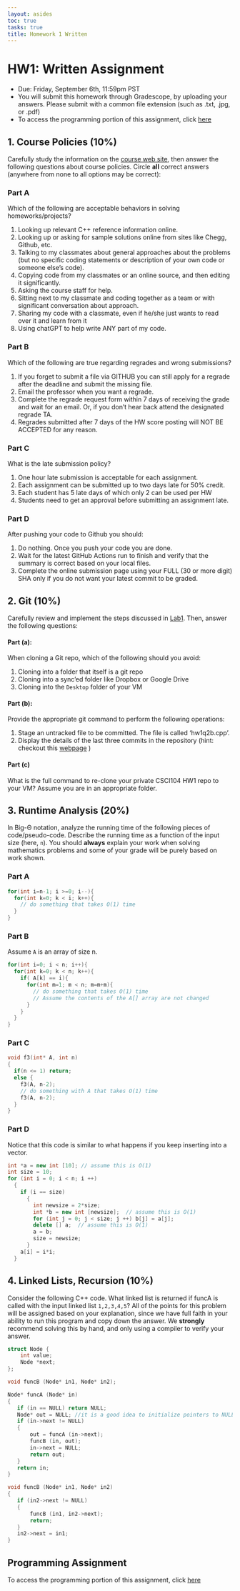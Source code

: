 ```yaml
---
layout: asides
toc: true
tasks: true
title: Homework 1 Written
---
```


# HW1: Written Assignment

+ Due: Friday, September 6th, 11:59pm PST
+ You will submit this homework through Gradescope, by uploading your answers.  Please submit with a common file extension (such as .txt, .jpg, or .pdf)
+ To access the programming portion of this assignment, click [here](../hw1/programming/)

## 1. Course Policies (10%)

Carefully study the information on the [course web site]({{site.url}}), then answer the following questions about course policies.  Circle **all** correct answers (anywhere from none to all options may be correct):

### Part A
Which of the following are acceptable behaviors in solving homeworks/projects?

1. Looking up relevant C++ reference information online.
2. Looking up or asking for sample solutions online from sites like Chegg, Github, etc.
3. Talking to my classmates about general approaches about the problems (but no specific coding statements or description of your own code or someone else’s code).
4. Copying code from my classmates or an online source, and then editing it significantly.
5. Asking the course staff for help.
6. Sitting next to my classmate and coding together as a team or with significant conversation about approach.
7. Sharing my code with a classmate, even if he/she just wants to read over it and learn from it
8. Using chatGPT to help write ANY part of my code.

### Part B

Which of the following are true regarding regrades and wrong submissions?

1. If you forget to submit a file via GITHUB you can still apply for a regrade after the deadline and submit the missing file.
2. Email the professor when you want a regrade.
3. Complete the regrade request form within 7 days of receiving the grade and wait for an email. Or, if you don’t hear back attend the designated regrade TA.
4. Regrades submitted after 7 days of the HW score posting will NOT BE ACCEPTED for any reason.

### Part C
What is the late submission policy?

1. One hour late submission is acceptable for each assignment.
2. Each assignment can be submitted up to two days late for 50% credit.
3. Each student has 5 late days of which only 2 can be used per HW
4. Students need to get an approval before submitting an assignment late.

### Part D
After pushing your code to Github you should:

1. Do nothing. Once you push your code you are done.
2. Wait for the latest GitHub Actions run to finish and verify that the summary is correct based on your local files.
3. Complete the online submission page using your FULL (30 or more digit) SHA only if you do not want your latest commit to be graded.

## 2. Git (10%)
Carefully review and implement the steps discussed in [Lab1](https://bytes.usc.edu/cs104/labs/lab1-gdb). Then, answer the following questions:

#### Part (a):

When cloning a Git repo, which of the following should you avoid:

1. Cloning into a folder that itself is a git repo
2. Cloning into a sync’ed folder like Dropbox or Google Drive
3. Cloning into the `Desktop` folder of your VM

#### Part (b):

Provide the appropriate git command to perform the following operations:

1. Stage an untracked file to be committed. The file is called ‘hw1q2b.cpp’.
2. Display the details of the last three commits in the repository (hint: checkout this [webpage](https://git-scm.com/book/en/v2/Git-Basics-Viewing-the-Commit-History) )

#### Part (c)

What is the full command to re-clone your private CSCI104 HW1 repo to your VM? Assume you are in an appropriate folder.

## 3. Runtime Analysis (20%)
In Big-&Theta; notation, analyze the running time of the following pieces of code/pseudo-code. Describe the running time as a function of the input size (here, `n`).  You should **always** explain your work when solving mathematics problems and some of your grade will be purely based on work shown.

### Part A

```c++
for(int i=n-1; i >=0; i--){
  for(int k=0; k < i; k++){
    // do something that takes O(1) time
  }
}
```

### Part B
Assume `A` is an array of size n.

```c++
for(int i=0; i < n; i++){
  for(int k=0; k < n; k++){
    if( A[k] == i){
      for(int m=1; m < n; m=m+m){
        // do something that takes O(1) time
        // Assume the contents of the A[] array are not changed
      }
    }
  }
}

```

### Part C

```c++
void f3(int* A, int n)
{
  if(n <= 1) return;
  else {
    f3(A, n-2);
    // do something with A that takes O(1) time
    f3(A, n-2);
  }
}
```

### Part D

Notice that this code is similar to what happens if you keep inserting into a vector.

```c++
int *a = new int [10]; // assume this is O(1)
int size = 10;
for (int i = 0; i < n; i ++)
  {
    if (i == size)
      {
        int newsize = 2*size;
        int *b = new int [newsize];  // assume this is O(1)
        for (int j = 0; j < size; j ++) b[j] = a[j];
        delete [] a;  // assume this is O(1)
        a = b;
        size = newsize;
      }
    a[i] = i*i;
  }
```

## 4. Linked Lists, Recursion (10%)

Consider the following C++ code.  What linked list is returned if funcA is called with the input linked list `1,2,3,4,5`?  All of the points for this problem will be assigned based on your explanation, since we have full faith in your ability to run this program and copy down the answer.  We **strongly** recommend solving this by hand, and only using a compiler to verify your answer.

```c++
struct Node {
    int value;
    Node *next;
};

void funcB (Node* in1, Node* in2);

Node* funcA (Node* in)
{
   if (in == NULL) return NULL;
   Node* out = NULL; //it is a good idea to initialize pointers to NULL.
   if (in->next != NULL)
   {
       out = funcA (in->next);
       funcB (in, out);
       in->next = NULL;
       return out;
   }
   return in;
}

void funcB (Node* in1, Node* in2)
{
   if (in2->next != NULL) 
   {
       funcB (in1, in2->next);
       return;
   }
   in2->next = in1;
}
```

## Programming Assignment

To access the programming portion of this assignment, click [here](./programming/)
